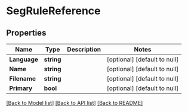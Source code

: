 # SegRuleReference

## Properties
Name | Type | Description | Notes
------------ | ------------- | ------------- | -------------
**Language** | **string** |  | [optional] [default to null]
**Name** | **string** |  | [optional] [default to null]
**Filename** | **string** |  | [optional] [default to null]
**Primary** | **bool** |  | [optional] [default to null]

[[Back to Model list]](../README.md#documentation-for-models) [[Back to API list]](../README.md#documentation-for-api-endpoints) [[Back to README]](../README.md)



